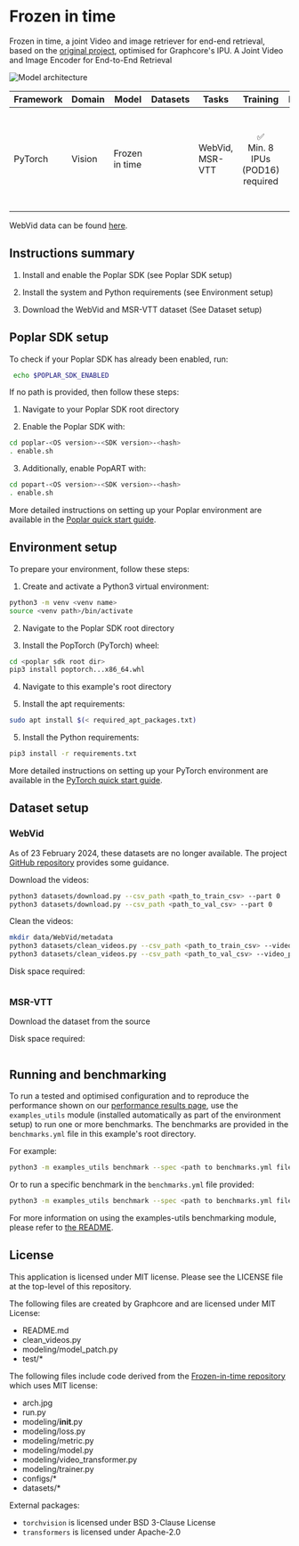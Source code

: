 # Frozen in time
Frozen in time, a joint Video and image retriever for end-end retrieval, based on the [original project](https://www.robots.ox.ac.uk/~vgg/research/frozen-in-time/), optimised for Graphcore's IPU.
A Joint Video and Image Encoder for End-to-End Retrieval

![Model architecture](arch.jpg)

| Framework | Domain | Model | Datasets | Tasks | Training | Inference | Reference |
|-----------|--------|-------|----------|-------|----------|-----------|-----------|
| PyTorch | Vision | Frozen in time |  | WebVid, MSR-VTT | <p style="text-align: center;">✅ <br> Min. 8 IPUs (POD16) required  | <p style="text-align: center;">❌ |[Frozen in Time: A Joint Video and Image Encoder for End-to-End Retrieval](https://arxiv.org/abs/2104.00650) |


WebVid data can be found [here](https://github.com/m-bain/webvid).


## Instructions summary
1. Install and enable the Poplar SDK (see Poplar SDK setup)

2. Install the system and Python requirements (see Environment setup)

3. Download the WebVid and MSR-VTT dataset (See Dataset setup)


## Poplar SDK setup
To check if your Poplar SDK has already been enabled, run:
```bash
 echo $POPLAR_SDK_ENABLED
 ```

If no path is provided, then follow these steps:
1. Navigate to your Poplar SDK root directory

2. Enable the Poplar SDK with:
```bash
cd poplar-<OS version>-<SDK version>-<hash>
. enable.sh
```

3. Additionally, enable PopART with:
```bash
cd popart-<OS version>-<SDK version>-<hash>
. enable.sh
```

More detailed instructions on setting up your Poplar environment are available in the [Poplar quick start guide](https://docs.graphcore.ai/projects/poplar-quick-start).


## Environment setup
To prepare your environment, follow these steps:

1. Create and activate a Python3 virtual environment:
```bash
python3 -m venv <venv name>
source <venv path>/bin/activate
```

2. Navigate to the Poplar SDK root directory

3. Install the PopTorch (PyTorch) wheel:
```bash
cd <poplar sdk root dir>
pip3 install poptorch...x86_64.whl
```

4. Navigate to this example's root directory

5. Install the apt requirements:
```bash
sudo apt install $(< required_apt_packages.txt)
```

5. Install the Python requirements:
```bash
pip3 install -r requirements.txt
```


More detailed instructions on setting up your PyTorch environment are available in the [PyTorch quick start guide](https://docs.graphcore.ai/projects/pytorch-quick-start).

## Dataset setup

### WebVid
As of 23 February 2024, these datasets are no longer available. The project [GitHub repository](https://github.com/m-bain/webvid) provides some guidance.

Download the videos:
```bash
python3 datasets/download.py --csv_path <path_to_train_csv> --part 0
python3 datasets/download.py --csv_path <path_to_val_csv> --part 0
```

Clean the videos:
```bash
mkdir data/WebVid/metadata
python3 datasets/clean_videos.py --csv_path <path_to_train_csv> --video_path data/WebVid/videos/ --clean_csv_path <path_to_clean_train_csv>
python3 datasets/clean_videos.py --csv_path <path_to_val_csv> --video_path data/WebVid/videos/ --clean_csv_path <path_to_clean_val_csv>
```

Disk space required:

```bash

```

### MSR-VTT
Download the dataset from the source

Disk space required:

```bash

```


## Running and benchmarking
To run a tested and optimised configuration and to reproduce the performance shown on our [performance results page](https://www.graphcore.ai/performance-results), use the `examples_utils` module (installed automatically as part of the environment setup) to run one or more benchmarks. The benchmarks are provided in the `benchmarks.yml` file in this example's root directory.

For example:

```bash
python3 -m examples_utils benchmark --spec <path to benchmarks.yml file>
```

Or to run a specific benchmark in the `benchmarks.yml` file provided:

```bash
python3 -m examples_utils benchmark --spec <path to benchmarks.yml file> --benchmark <name of benchmark>
```

For more information on using the examples-utils benchmarking module, please refer to [the README](https://github.com/graphcore/examples-utils/blob/master/examples_utils/benchmarks/README.md).


## License

This application is licensed under MIT license.
Please see the LICENSE file at the top-level of this repository.

The following files are created by Graphcore and are licensed under MIT License:
* README.md
* clean_videos.py
* modeling/model_patch.py
* test/*

The following files include code derived from the [Frozen-in-time repository](https://github.com/m-bain/frozen-in-time) which uses MIT license:
* arch.jpg
* run.py
* modeling/__init__.py
* modeling/loss.py
* modeling/metric.py
* modeling/model.py
* modeling/video_transformer.py
* modeling/trainer.py
* configs/*
* datasets/*


External packages:
- `torchvision` is licensed under BSD 3-Clause License
- `transformers` is licensed under Apache-2.0
